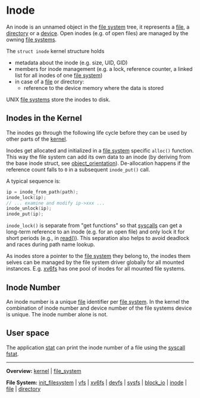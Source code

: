 # Inode

An inode is an unnamed object in the [file system](file_system.md) tree, it represents a [file](file.md), a [directory](directory.md) or a [device](../devices/devices.md). 
Open inodes (e.g. of open files) are managed by the owning [file systems](file_system.md).

The `struct inode` kernel structure holds 
- metadata about the inode (e.g. size, UID, GID)
- members for inode management (e.g. a lock, reference counter, a linked list for all inodes of one [file system](file_system.md))
- in case of a [file](file.md) or directory:
	- reference to the device memory where the data is stored

UNIX [file systems](file_system.md) store the inodes to disk.


## Inodes in the Kernel

The inodes go through the following life cycle before they can be used by other parts of the [kernel](../kernel.md).

Inodes get allocated and initialized in a [file system](file_system.md) specific `alloc()` function. This way the file system can add its own data to an inode (by deriving from the base inode struct, see [object_orientation](../overview/object_orientation.md)). De-allocation happens if the reference count falls to `0` in a subsequent `inode_put()` call.


A typical sequence is:
```C
ip = inode_from_path(path);
inode_lock(ip);
// ... examine and modify ip->xxx ...
inode_unlock(ip);
inode_put(ip);
```

`inode_lock()` is separate from "get functions" so that [syscalls](../syscalls/syscalls.md) can get a long-term reference to an inode (e.g. for an open file) and only lock it for short periods (e.g., in [read()](../syscalls/read.md)). This separation also helps to avoid deadlock and races during path name lookup. 



As inodes store a pointer to the [file system](file_system.md) they belong to, the inodes them selves can be managed by the file system driver globally for all mounted instances. E.g. [xv6fs](xv6fs/xv6fs.md) has one pool of inodes for all mounted file systems. 


## Inode Number

An inode number is a unique [file](file.md) identifier per [file system](file_system.md). In the kernel the combination of inode number and device number of the file systems device is unique. The inode number alone is not.


## User space

The application [stat](../../userspace/bin/stat.md) can print the inode number of a file using the [syscall](../syscalls/syscalls.md) [fstat](../syscalls/fstat.md).


---
**Overview:** [kernel](kernel.md) | [file_system](file_system.md)

**File System:** [init_filesystem](init_filesystem.md) | [vfs](vfs.md) | [xv6fs](xv6fs/xv6fs.md) | [devfs](devfs.md) | [sysfs](sysfs.md) | [block_io](block_io.md) | [inode](inode.md) | [file](file.md) | [directory](directory.md)
